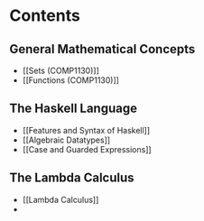 # Contents
## General Mathematical Concepts
- [[Sets (COMP1130)]]
- [[Functions (COMP1130)]]

## The Haskell Language
- [[Features and Syntax of Haskell]]
- [[Algebraic Datatypes]]
- [[Case and Guarded Expressions]]

## The Lambda Calculus
- [[Lambda Calculus]]
- 
